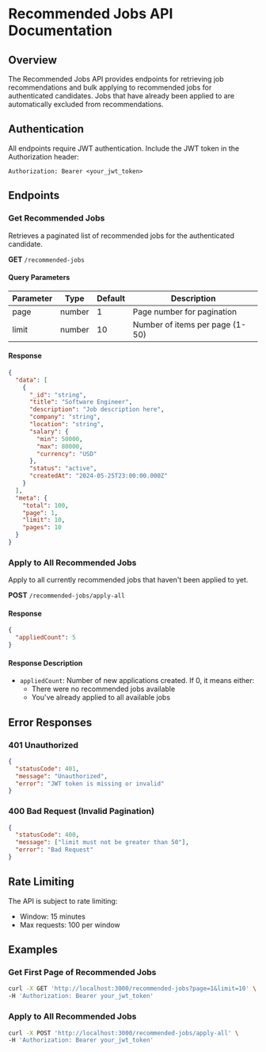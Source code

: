 # Recommended Jobs API Documentation

## Overview
The Recommended Jobs API provides endpoints for retrieving job recommendations and bulk applying to recommended jobs for authenticated candidates. Jobs that have already been applied to are automatically excluded from recommendations.

## Authentication
All endpoints require JWT authentication. Include the JWT token in the Authorization header:
```
Authorization: Bearer <your_jwt_token>
```

## Endpoints

### Get Recommended Jobs
Retrieves a paginated list of recommended jobs for the authenticated candidate.

**GET** `/recommended-jobs`

#### Query Parameters
| Parameter | Type    | Default | Description                      |
|-----------|---------|---------|----------------------------------|
| page      | number  | 1       | Page number for pagination       |
| limit     | number  | 10      | Number of items per page (1-50)  |

#### Response
```json
{
  "data": [
    {
      "_id": "string",
      "title": "Software Engineer",
      "description": "Job description here",
      "company": "string",
      "location": "string",
      "salary": {
        "min": 50000,
        "max": 80000,
        "currency": "USD"
      },
      "status": "active",
      "createdAt": "2024-05-25T23:00:00.000Z"
    }
  ],
  "meta": {
    "total": 100,
    "page": 1,
    "limit": 10,
    "pages": 10
  }
}
```

### Apply to All Recommended Jobs
Apply to all currently recommended jobs that haven't been applied to yet.

**POST** `/recommended-jobs/apply-all`

#### Response
```json
{
  "appliedCount": 5
}
```

#### Response Description
- `appliedCount`: Number of new applications created. If 0, it means either:
  - There were no recommended jobs available
  - You've already applied to all available jobs

## Error Responses

### 401 Unauthorized
```json
{
  "statusCode": 401,
  "message": "Unauthorized",
  "error": "JWT token is missing or invalid"
}
```

### 400 Bad Request (Invalid Pagination)
```json
{
  "statusCode": 400,
  "message": ["limit must not be greater than 50"],
  "error": "Bad Request"
}
```

## Rate Limiting
The API is subject to rate limiting:
- Window: 15 minutes
- Max requests: 100 per window

## Examples

### Get First Page of Recommended Jobs
```bash
curl -X GET 'http://localhost:3000/recommended-jobs?page=1&limit=10' \
-H 'Authorization: Bearer your_jwt_token'
```

### Apply to All Recommended Jobs
```bash
curl -X POST 'http://localhost:3000/recommended-jobs/apply-all' \
-H 'Authorization: Bearer your_jwt_token'